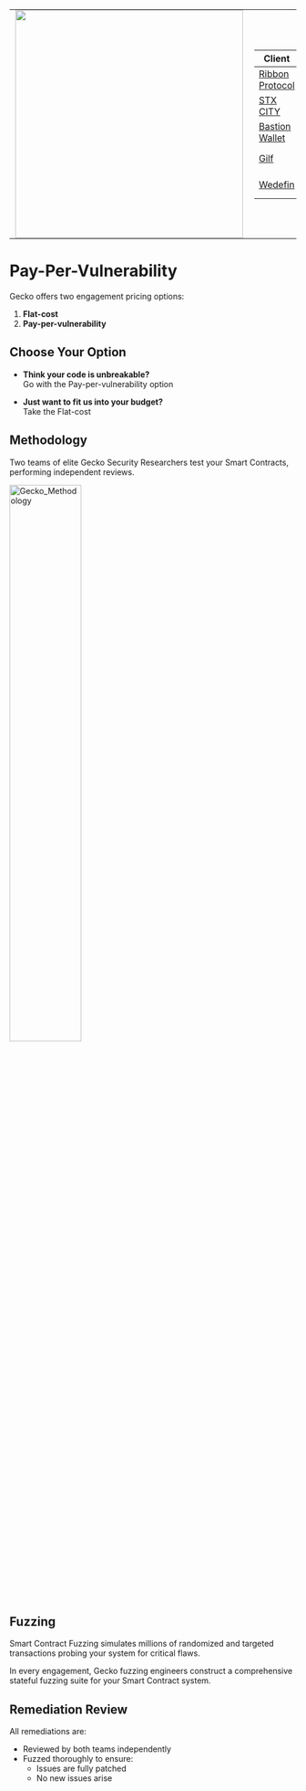 <table style="border-collapse: collapse; width: 100%; background: transparent;">
  <tr style="border: none; background: transparent;">
    <td style="border: none; padding: 0 10px; background: transparent;">
      <img src="https://github.com/Gecko-Security/.github/assets/22000925/8317ffe7-58cf-4f8b-ab58-b083578f44dc" width="400">
    </td>
    <td style="border: none; padding: 0 10px; background: transparent;">

| Client                                             | Type                     | Technology | Link                                                                                                                    | Date      |
| -------------------------------------------------- | ------------------------ | ---------- | ----------------------------------------------------------------------------------------------------------------------- | --------- |
| [Ribbon Protocol](https://www.ribbonprotocol.org/) | Web3 HealthFi            | EVM        | [📝](https://github.com/Gecko-Security/audits/blob/main/Reports/Ribbon%20Protocol%20Smart%20Contract%20Audit%20(July%202024).pdf)                                                                                                                  | July 2024 |
| [STX CITY](https://stx.city/)                      | Bonding Curve DEX        | STX        | Soon                                                                                                                    | July 2024 |
| [Bastion Wallet](https://bastionwallet.io/)        | Wallet                   | EVM        | Private                                                                                                                 | July 2024 |
| [Gilf](https://www.glif.io/en)                     | Liquidity Mining         | EVM        | Private                                                                                                                 | June 2024 |
| [Wedefin](https://www.wedefin.com/)                | Decentralized Index Fund | EVM        | [📝](https://github.com/Gecko-Security/audits/blob/main/Reports/Wedefin%20Smart%20Contract%20Audit%20(June%202024).pdf) | June 2024 |
  </tr>
</table>

# Pay-Per-Vulnerability

Gecko offers two engagement pricing options:

1. **Flat-cost**
2. **Pay-per-vulnerability**

## Choose Your Option

- **Think your code is unbreakable?**  
  Go with the Pay-per-vulnerability option

- **Just want to fit us into your budget?**  
  Take the Flat-cost

## Methodology

Two teams of elite Gecko Security Researchers test your Smart Contracts, performing independent reviews.

<img src="https://github.com/Gecko-Security/audits/assets/22000925/aab80640-a28a-4ee3-9735-190fa4121efc" alt="Gecko_Methodology" width="50%" />

## Fuzzing

Smart Contract Fuzzing simulates millions of randomized and targeted transactions probing your system for critical flaws.

In every engagement, Gecko fuzzing engineers construct a comprehensive stateful fuzzing suite for your Smart Contract system.

## Remediation Review

All remediations are:

- Reviewed by both teams independently
- Fuzzed thoroughly to ensure:
  - Issues are fully patched
  - No new issues arise
